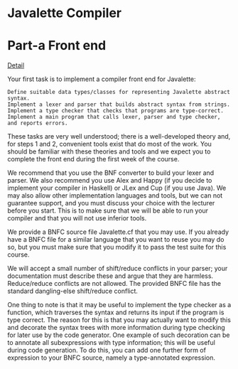# Javalette Compiler

# Part-a Front end 
[Detail](https://github.com/TDA283-compiler-construction/project/blob/master/project/frontend.md)

Your first task is to implement a compiler front end for Javalette:

    Define suitable data types/classes for representing Javalette abstract syntax.
    Implement a lexer and parser that builds abstract syntax from strings.
    Implement a type checker that checks that programs are type-correct.
    Implement a main program that calls lexer, parser and type checker, and reports errors.

These tasks are very well understood; there is a well-developed theory and, for steps 1 and 2, convenient tools exist that do most of the work. You should be familiar with these theories and tools and we expect you to complete the front end during the first week of the course.

We recommend that you use the BNF converter to build your lexer and parser. We also recommend you use Alex and Happy (if you decide to implement your compiler in Haskell) or JLex and Cup (if you use Java). We may also allow other implementation languages and tools, but we can not guarantee support, and you must discuss your choice with the lecturer before you start. This is to make sure that we will be able to run your compiler and that you will not use inferior tools.

We provide a BNFC source file Javalette.cf that you may use. If you already have a BNFC file for a similar language that you want to reuse you may do so, but you must make sure that you modify it to pass the test suite for this course.

We will accept a small number of shift/reduce conflicts in your parser; your documentation must describe these and argue that they are harmless. Reduce/reduce conflicts are not allowed. The provided BNFC file has the standard dangling-else shift/reduce conflict.

One thing to note is that it may be useful to implement the type checker as a function, which traverses the syntax and returns its input if the program is type correct. The reason for this is that you may actually want to modify this and decorate the syntax trees with more information during type checking for later use by the code generator. One example of such decoration can be to annotate all subexpressions with type information; this will be useful during code generation. To do this, you can add one further form of expression to your BNFC source, namely a type-annotated expression.